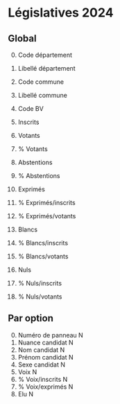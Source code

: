 # Législatives 2024

## Global

0. Code département
1. Libellé département
2. Code commune
3. Libellé commune
4. Code BV
5. Inscrits

6. Votants
7. % Votants
8. Abstentions
9. % Abstentions

10. Exprimés
11. % Exprimés/inscrits
12. % Exprimés/votants
13. Blancs
14. % Blancs/inscrits
15. % Blancs/votants
16. Nuls
17. % Nuls/inscrits
18. % Nuls/votants

## Par option

0. Numéro de panneau N
1. Nuance candidat N
2. Nom candidat N
3. Prénom candidat N
4. Sexe candidat N
5. Voix N
6. % Voix/inscrits N
7. % Voix/exprimés N
8. Elu N
